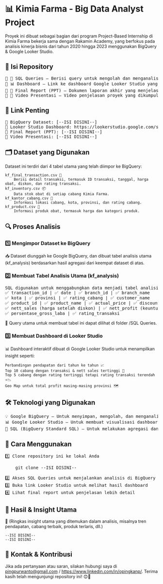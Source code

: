 # 📊 Kimia Farma - Big Data Analyst Project

Proyek ini dibuat sebagai bagian dari program Project-Based Internship di Kimia Farma bekerja sama dengan Rakamin Academy, yang berfokus pada analisis kinerja bisnis dari tahun 2020 hingga 2023 menggunakan BigQuery & Google Looker Studio.

## 📁 Isi Repository
<pre>
🔹 📂 SQL Queries – Berisi query untuk mengolah dan menganalisis data di BigQuery.
🔹 📊 Dashboard – Link ke dashboard Google Looker Studio yang menampilkan insight dari analisis data.
🔹 📜 Final Report (PPT) – Dokumen laporan akhir yang menjelaskan hasil analisis.
🔹 🎥 Video Presentasi – Video penjelasan proyek yang dikumpulkan dalam final submission.
</pre>
## 📌 Link Penting
<pre>
🔗 BigQuery Dataset: [--ISI DISINI--]
🔗 Looker Studio Dashboard: https://lookerstudio.google.com/s/mDPAPyz7hpo
🔗 Final Report (PPT): [--ISI DISINI--]
🔗 Video Presentasi: [--ISI DISINI--]
</pre>

## 🗂️ Dataset yang Digunakan

Dataset ini terdiri dari 4 tabel utama yang telah diimpor ke BigQuery:

    kf_final_transaction.csv 📄
        Berisi detail transaksi, termasuk ID transaksi, tanggal, harga obat, diskon, dan rating transaksi.
    kf_inventory.csv 📦
        Data stok obat di setiap cabang Kimia Farma.
    kf_kantor_cabang.csv 🏢
        Informasi lokasi cabang, kota, provinsi, dan rating cabang.
    kf_product.csv 💊
        Informasi produk obat, termasuk harga dan kategori produk.

## 🔍 Proses Analisis

### 1️⃣ Mengimpor Dataset ke BigQuery
📥 Dataset diunggah ke Google BigQuery, dan dibuat tabel analisis utama (kf_analysis) berdasarkan hasil agregasi dari keempat dataset di atas.

### 2️⃣ Membuat Tabel Analisis Utama (kf_analysis)
<pre>
SQL digunakan untuk menggabungkan data menjadi tabel analisis dengan kolom utama:
✅ transaction_id | ✅ date | ✅ branch_id | ✅ branch_name
✅ kota | ✅ provinsi | ✅ rating_cabang | ✅ customer_name
✅ product_id | ✅ product_name | ✅ actual_price | ✅ discount_percentage
✅ nett_sales (harga setelah diskon) | ✅ nett_profit (keuntungan)
✅ persentase_gross_laba | ✅ rating_transaksi
</pre>
📌 Query utama untuk membuat tabel ini dapat dilihat di folder /SQL Queries.

### 3️⃣ Membuat Dashboard di Looker Studio

📊 Dashboard interaktif dibuat di Google Looker Studio untuk menampilkan insight seperti:

    Perbandingan pendapatan dari tahun ke tahun 📈
    Top 10 cabang dengan transaksi & nett sales tertinggi 🏪
    Top 5 cabang dengan rating tertinggi tetapi rating transaksi terendah ⭐📉
    Geo Map untuk total profit masing-masing provinsi 🗺️

## 🛠️ Teknologi yang Digunakan
<pre>
💡 Google BigQuery – Untuk menyimpan, mengolah, dan menganalisis data.
📊 Google Looker Studio – Untuk membuat visualisasi dashboard interaktif.
📝 SQL (BigQuery Standard SQL) – Untuk melakukan agregasi dan analisis data.
</pre>
## 🚀 Cara Menggunakan
<pre>
1️⃣ Clone repository ini ke lokal Anda
  
    git clone --ISI DISINI--
  
2️⃣ Akses SQL Queries untuk menjalankan analisis di BigQuery
3️⃣ Buka link Looker Studio untuk melihat hasil dashboard
4️⃣ Lihat final report untuk penjelasan lebih detail
</pre>

## 📢 Hasil & Insight Utama

📌 (Ringkas insight utama yang ditemukan dalam analisis, misalnya tren pendapatan, cabang terbaik, produk terlaris, dll.)

    --ISI DISINI--
    --ISI DISINI--

## 📩 Kontak & Kontribusi

Jika ada pertanyaan atau saran, silakan hubungi saya di pingpurwanto@gmail.com / https://www.linkedin.com/in/opingkanp/.
Terima kasih telah mengunjungi repository ini! 😊🎉
